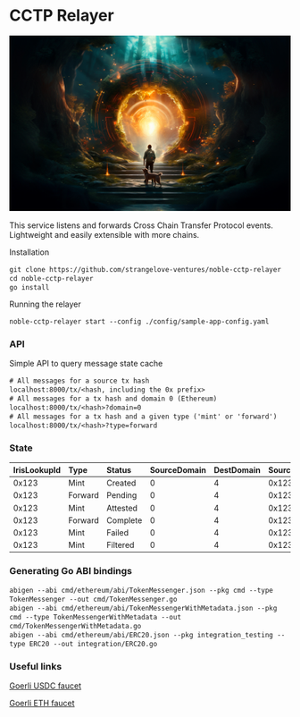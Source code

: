 # CCTP Relayer

<p align="center"><img src=".github/assets/portal.png"></p>

This service listens and forwards Cross Chain Transfer Protocol events.   
Lightweight and easily extensible with more chains.

Installation
```shell
git clone https://github.com/strangelove-ventures/noble-cctp-relayer
cd noble-cctp-relayer
go install
```

Running the relayer
```shell
noble-cctp-relayer start --config ./config/sample-app-config.yaml
```
### API
Simple API to query message state cache
```shell
# All messages for a source tx hash
localhost:8000/tx/<hash, including the 0x prefix>
# All messages for a tx hash and domain 0 (Ethereum)
localhost:8000/tx/<hash>?domain=0
# All messages for a tx hash and a given type ('mint' or 'forward')
localhost:8000/tx/<hash>?type=forward
```

### State

| IrisLookupId | Type    | Status   | SourceDomain | DestDomain | SourceTxHash  | DestTxHash | MsgSentBytes | Created | Updated |
|:-------------|:--------|:---------|:-------------|:-----------|:--------------|:-----------|:-------------|:--------|:--------|
| 0x123        | Mint    | Created  | 0            | 4          | 0x123         | ABC123     | bytes...     | date    | date    |
| 0x123        | Forward | Pending  | 0            | 4          | 0x123         | ABC123     | bytes...     | date    | date    |
| 0x123        | Mint    | Attested | 0            | 4          | 0x123         | ABC123     | bytes...     | date    | date    |
| 0x123        | Forward | Complete | 0            | 4          | 0x123         | ABC123     | bytes...     | date    | date    |
| 0x123        | Mint    | Failed   | 0            | 4          | 0x123         | ABC123     | bytes...     | date    | date    |
| 0x123        | Mint    | Filtered | 0            | 4          | 0x123         | ABC123     | bytes...     | date    | date    |

### Generating Go ABI bindings

```shell
abigen --abi cmd/ethereum/abi/TokenMessenger.json --pkg cmd --type TokenMessenger --out cmd/TokenMessenger.go
abigen --abi cmd/ethereum/abi/TokenMessengerWithMetadata.json --pkg cmd --type TokenMessengerWithMetadata --out cmd/TokenMessengerWithMetadata.go
abigen --abi cmd/ethereum/abi/ERC20.json --pkg integration_testing --type ERC20 --out integration/ERC20.go
```

### Useful links
[Goerli USDC faucet](https://usdcfaucet.com/)

[Goerli ETH faucet](https://goerlifaucet.com/)


